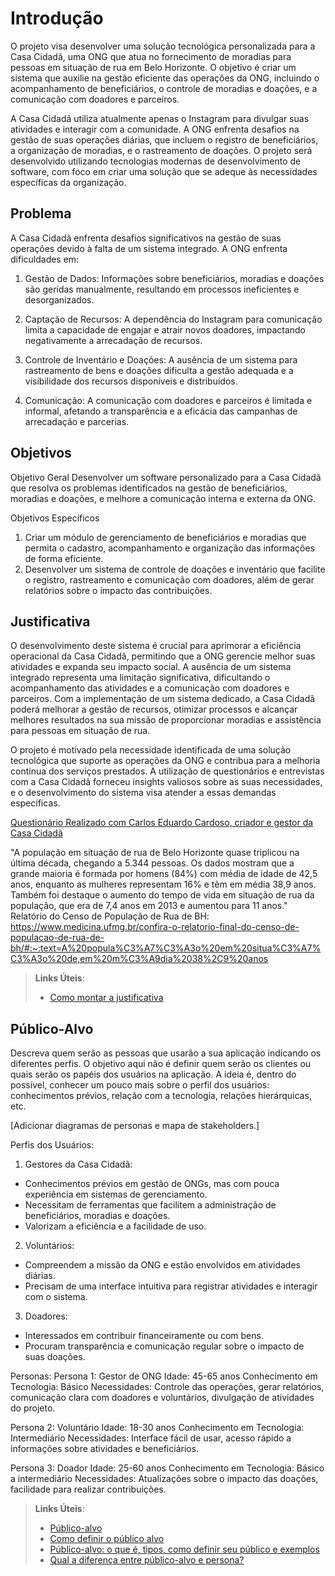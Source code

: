 # Introdução

O projeto visa desenvolver uma solução tecnológica personalizada para a Casa Cidadã, uma ONG que atua no fornecimento de moradias para pessoas em situação de rua em Belo Horizonte. O objetivo é criar um sistema que auxilie na gestão eficiente das operações da ONG, incluindo o acompanhamento de beneficiários, o controle de moradias e doações, e a comunicação com doadores e parceiros. 

A Casa Cidadã utiliza atualmente apenas o Instagram para divulgar suas atividades e interagir com a comunidade. A ONG enfrenta desafios na gestão de suas operações diárias, que incluem o registro de beneficiários, a organização de moradias, e o rastreamento de doações. O projeto será desenvolvido utilizando tecnologias modernas de desenvolvimento de software, com foco em criar uma solução que se adeque às necessidades específicas da organização.

## Problema

A Casa Cidadã enfrenta desafios significativos na gestão de suas operações devido à falta de um sistema integrado. A ONG enfrenta dificuldades em:

   1. Gestão de Dados: Informações sobre beneficiários, moradias e doações são geridas manualmente, resultando em processos ineficientes e desorganizados.

   2. Captação de Recursos: A dependência do Instagram para comunicação limita a capacidade de engajar e atrair novos doadores, impactando negativamente a arrecadação de recursos.
    
   3. Controle de Inventário e Doações: A ausência de um sistema para rastreamento de bens e doações dificulta a gestão adequada e a visibilidade dos recursos disponíveis e distribuídos.

   4. Comunicação: A comunicação com doadores e parceiros é limitada e informal, afetando a transparência e a eficácia das campanhas de arrecadação e parcerias.

## Objetivos

Objetivo Geral
Desenvolver um software personalizado para a Casa Cidadã que resolva os problemas identificados na gestão de beneficiários, moradias e doações, e melhore a comunicação interna e externa da ONG.

Objetivos Específicos
   1. Criar um módulo de gerenciamento de beneficiários e moradias que permita o cadastro, acompanhamento e organização das informações de forma eficiente.
   2. Desenvolver um sistema de controle de doações e inventário que facilite o registro, rastreamento e comunicação com doadores, além de gerar relatórios sobre o impacto das contribuições.
 
## Justificativa

O desenvolvimento deste sistema é crucial para aprimorar a eficiência operacional da Casa Cidadã, permitindo que a ONG gerencie melhor suas atividades e expanda seu impacto social. A ausência de um sistema integrado representa uma limitação significativa, dificultando o acompanhamento das atividades e a comunicação com doadores e parceiros. Com a implementação de um sistema dedicado, a Casa Cidadã poderá melhorar a gestão de recursos, otimizar processos e alcançar melhores resultados na sua missão de proporcionar moradias e assistência para pessoas em situação de rua.

O projeto é motivado pela necessidade identificada de uma solução tecnológica que suporte as operações da ONG e contribua para a melhoria contínua dos serviços prestados. A utilização de questionários e entrevistas com a Casa Cidadã forneceu insights valiosos sobre as suas necessidades, e o desenvolvimento do sistema visa atender a essas demandas específicas.

<p><a href="https://docs.google.com/document/d/1DjdCgHcNVKrIDfUPkBCnDIyxgai1Xoyizy4Ux_cPntA/edit?usp=sharing">Questionário Realizado com Carlos Eduardo Cardoso, criador e gestor da Casa Cidadã</a></p>

"A população em situação de rua de Belo Horizonte quase triplicou na última década, chegando a 5.344 pessoas. Os dados mostram que a grande maioria é formada por homens (84%) com média de idade de 42,5 anos, enquanto as mulheres representam 16% e têm em média 38,9 anos. Também foi destaque o aumento do tempo de vida em situação de rua da população, que era de 7,4 anos em 2013 e aumentou para 11 anos."
Relatório do Censo de População de Rua de BH: 
https://www.medicina.ufmg.br/confira-o-relatorio-final-do-censo-de-populacao-de-rua-de-bh/#:~:text=A%20popula%C3%A7%C3%A3o%20em%20situa%C3%A7%C3%A3o%20de,em%20m%C3%A9dia%2038%2C9%20anos


> **Links Úteis**:
> - [Como montar a justificativa](https://guiadamonografia.com.br/como-montar-justificativa-do-tcc/)

## Público-Alvo

Descreva quem serão as pessoas que usarão a sua aplicação indicando os diferentes perfis. O objetivo aqui não é definir quem serão os clientes ou quais serão os papéis dos usuários na aplicação. A ideia é, dentro do possível, conhecer um pouco mais sobre o perfil dos usuários: conhecimentos prévios, relação com a tecnologia, relações
hierárquicas, etc.

[Adicionar diagramas de personas e mapa de stakeholders.]

Perfis dos Usuários:
   1. Gestores da Casa Cidadã:
   - Conhecimentos prévios em gestão de ONGs, mas com pouca experiência em sistemas de gerenciamento.
   - Necessitam de ferramentas que facilitem a administração de beneficiários, moradias e doações.
   - Valorizam a eficiência e a facilidade de uso.

   2. Voluntários:
   - Compreendem a missão da ONG e estão envolvidos em atividades diárias.
   - Precisam de uma interface intuitiva para registrar atividades e interagir com o sistema.

   3. Doadores:
   - Interessados em contribuir financeiramente ou com bens.
   - Procuram transparência e comunicação regular sobre o impacto de suas doações.

Personas:
Persona 1: Gestor de ONG
Idade: 45-65 anos
Conhecimento em Tecnologia: Básico
Necessidades: Controle das operações, gerar relatórios, comunicação clara com doadores e voluntários, divulgação de atividades do projeto.

Persona 2: Voluntário
Idade: 18-30 anos
Conhecimento em Tecnologia: Intermediário
Necessidades: Interface fácil de usar, acesso rápido a informações sobre atividades e beneficiários.

Persona 3: Doador
Idade: 25-60 anos
Conhecimento em Tecnologia: Básico a intermediário
Necessidades: Atualizações sobre o impacto das doações, facilidade para realizar contribuições.


> **Links Úteis**:
> - [Público-alvo](https://blog.hotmart.com/pt-br/publico-alvo/)
> - [Como definir o público alvo](https://exame.com/pme/5-dicas-essenciais-para-definir-o-publico-alvo-do-seu-negocio/)
> - [Público-alvo: o que é, tipos, como definir seu público e exemplos](https://klickpages.com.br/blog/publico-alvo-o-que-e/)
> - [Qual a diferença entre público-alvo e persona?](https://rockcontent.com/blog/diferenca-publico-alvo-e-persona/)
